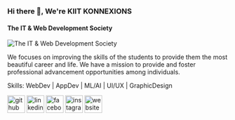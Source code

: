 ### Hi there 👋, We're KIIT KONNEXIONS
#### The IT & Web Development Society
![The IT & Web Development Society](https://media.licdn.com/dms/image/D4D3DAQHXmdUPOIB-yA/image-scale_191_1128/0/1685686652089?e=1686585600&v=beta&t=vTjRA__3sSTr6YRT1tk8BDY8n9ySo5CmNs9sFgev8Vk)

We focuses on improving the skills of the students to provide them the most beautiful career and life. We have a mission to provide and foster professional advancement opportunities among individuals.

Skills: WebDev | AppDev | ML/AI | UI/UX | GraphicDesign



[<img src='https://cdn.jsdelivr.net/npm/simple-icons@3.0.1/icons/github.svg' alt='github' height='40'>](https://github.com/kiit-konnexions)  [<img src='https://cdn.jsdelivr.net/npm/simple-icons@3.0.1/icons/linkedin.svg' alt='linkedin' height='40'>](https://www.linkedin.com/in/kiitkonnexions/)  [<img src='https://cdn.jsdelivr.net/npm/simple-icons@3.0.1/icons/facebook.svg' alt='facebook' height='40'>](https://www.facebook.com/kiitkonnexions)  [<img src='https://cdn.jsdelivr.net/npm/simple-icons@3.0.1/icons/instagram.svg' alt='instagram' height='40'>](https://www.instagram.com/kiitkonnexions/)  [<img src='https://cdn.jsdelivr.net/npm/simple-icons@3.0.1/icons/icloud.svg' alt='website' height='40'>](konnexions.netlify.com)  

